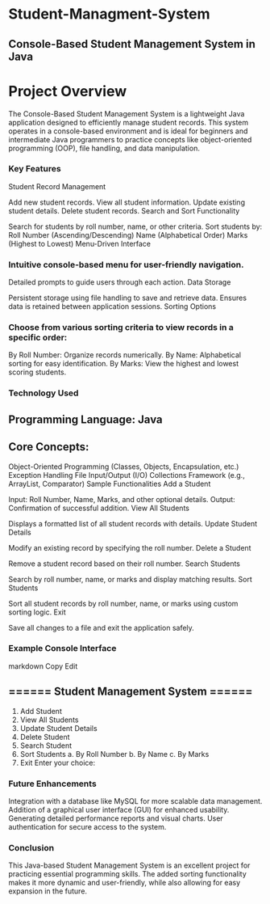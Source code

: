 # Student-Managment-System
## Console-Based Student Management System in Java
# Project Overview
The Console-Based Student Management System is a lightweight Java application designed to efficiently manage student records. This system operates in a console-based environment and is ideal for beginners and intermediate Java programmers to practice concepts like object-oriented programming (OOP), file handling, and data manipulation.

### Key Features
Student Record Management

Add new student records.
View all student information.
Update existing student details.
Delete student records.
Search and Sort Functionality

Search for students by roll number, name, or other criteria.
Sort students by:
Roll Number (Ascending/Descending)
Name (Alphabetical Order)
Marks (Highest to Lowest)
Menu-Driven Interface

### Intuitive console-based menu for user-friendly navigation.
Detailed prompts to guide users through each action.
Data Storage

Persistent storage using file handling to save and retrieve data.
Ensures data is retained between application sessions.
Sorting Options

### Choose from various sorting criteria to view records in a specific order:
By Roll Number: Organize records numerically.
By Name: Alphabetical sorting for easy identification.
By Marks: View the highest and lowest scoring students.
### Technology Used
## Programming Language: Java
## Core Concepts:
Object-Oriented Programming (Classes, Objects, Encapsulation, etc.)
Exception Handling
File Input/Output (I/O)
Collections Framework (e.g., ArrayList, Comparator)
Sample Functionalities
Add a Student

Input: Roll Number, Name, Marks, and other optional details.
Output: Confirmation of successful addition.
View All Students

Displays a formatted list of all student records with details.
Update Student Details

Modify an existing record by specifying the roll number.
Delete a Student

Remove a student record based on their roll number.
Search Students

Search by roll number, name, or marks and display matching results.
Sort Students

Sort all student records by roll number, name, or marks using custom sorting logic.
Exit

Save all changes to a file and exit the application safely.
### Example Console Interface
markdown
Copy
Edit
## ====== Student Management System ======
1. Add Student
2. View All Students
3. Update Student Details
4. Delete Student
5. Search Student
6. Sort Students
   a. By Roll Number
   b. By Name
   c. By Marks
7. Exit
Enter your choice:
###  Future Enhancements
Integration with a database like MySQL for more scalable data management.
Addition of a graphical user interface (GUI) for enhanced usability.
Generating detailed performance reports and visual charts.
User authentication for secure access to the system.
### Conclusion
This Java-based Student Management System is an excellent project for practicing essential programming skills. The added sorting functionality makes it more dynamic and user-friendly, while also allowing for easy expansion in the future.
